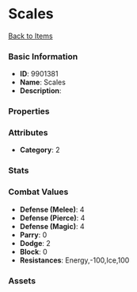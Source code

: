 # Scales



[Back to Items](../items.md)

### Basic Information

- **ID**: 9901381
- **Name**: Scales
- **Description**: 

### Properties


### Attributes

- **Category**: 2

### Stats


### Combat Values

- **Defense (Melee)**: 4
- **Defense (Pierce)**: 4
- **Defense (Magic)**: 4
- **Parry**: 0
- **Dodge**: 2
- **Block**: 0
- **Resistances**: Energy,-100,Ice,100

### Assets


